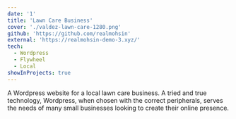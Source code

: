 ```yaml
---
date: '1'
title: 'Lawn Care Business'
cover: './valdez-lawn-care-1280.png'
github: 'https://github.com/realmohsin'
external: 'https://realmohsin-demo-3.xyz/'
tech:
  - Wordpress
  - Flywheel
  - Local
showInProjects: true
---
```


A Wordpress website for a local lawn care business. A tried and true technology, Wordpress, when chosen with the correct peripherals, serves the needs of many small businesses looking to create their online presence. 